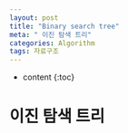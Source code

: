 ```yaml
---
layout: post
title: "Binary search tree"
meta: " 이진 탐색 트리"
categories: Algorithm
tags: 자료구조
---
```




* content
{:toc}
# 이진 탐색 트리

